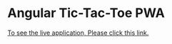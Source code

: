 # Angular Tic-Tac-Toe PWA

[To see the live application, Please click this link.](https://hardcore-torvalds-f96aae.netlify.app/)
